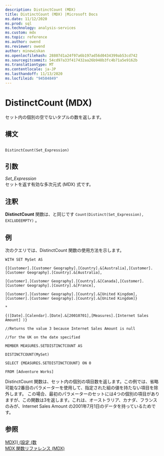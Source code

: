 ```yaml
---
description: DistinctCount (MDX)
title: DistinctCount (MDX) |Microsoft Docs
ms.date: 11/12/2020
ms.prod: sql
ms.technology: analysis-services
ms.custom: mdx
ms.topic: reference
ms.author: owend
ms.reviewer: owend
author: minewiskan
ms.openlocfilehash: 28807d1a24f97a6b197ad56d0434399ab53cd742
ms.sourcegitcommit: 54cd97a33f417432aa26b948b3fc4b71a5e9162b
ms.translationtype: MT
ms.contentlocale: ja-JP
ms.lasthandoff: 11/13/2020
ms.locfileid: "94584849"
---
```

# <a name="distinctcount-mdx"></a>DistinctCount (MDX)


  セット内の個別の空でないタプルの数を返します。  
  
## <a name="syntax"></a>構文  
  
```  
  
DistinctCount(Set_Expression)  
```  
  
## <a name="arguments"></a>引数  
 *Set_Expression*  
 セットを返す有効な多次元式 (MDX) 式です。  
  
## <a name="remarks"></a>注釈  
 **DistinctCount** 関数は、と同じです `Count(Distinct(Set_Expression), EXCLUDEEMPTY)` 。  
  
## <a name="examples"></a>例  
 次のクエリでは、DistinctCount 関数の使用方法を示します。  
  
 `WITH SET MySet AS`  
  
 `{[Customer].[Customer Geography].[Country].&[Australia],[Customer].[Customer Geography].[Country].&[Australia],`  
  
 `[Customer].[Customer Geography].[Country].&[Canada],[Customer].[Customer Geography].[Country].&[France],`  
  
 `[Customer].[Customer Geography].[Country].&[United Kingdom],[Customer].[Customer Geography].[Country].&[United Kingdom]}`  
  
 `*`  
  
 `{([Date].[Calendar].[Date].&[20010701],[Measures].[Internet Sales Amount] )}`  
  
 `//Returns the value 3 because Internet Sales Amount is null`  
  
 `//for the UK on the date specified`  
  
 `MEMBER MEASURES.SETDISTINCTCOUNT AS`  
  
 `DISTINCTCOUNT(MySet)`  
  
 `SELECT {MEASURES.SETDISTINCTCOUNT} ON 0`  
  
 `FROM [Adventure Works]`  
 
DistinctCount 関数は、セット内の個別の項目数を返します。この例では、省略可能な2番目のパラメーターを使用して、指定された組の値を持たない項目を除外します。 この場合、最初のパラメーターのセットには4つの個別の項目がありますが、この関数は3を返します。これは、オーストラリア、カナダ、フランスのみが、Internet Sales Amount の2001年7月1日のデータを持っているためです。
 
## <a name="see-also"></a>参照  
 [MDX&#41;&#41; &#40;設定 &#40;数 ](../mdx/count-set-mdx.md)   
 [MDX 関数リファレンス &#40;MDX&#41;](../mdx/mdx-function-reference-mdx.md)  
  
  
